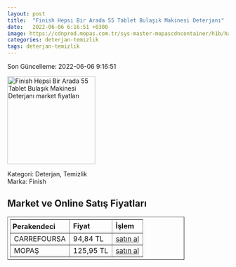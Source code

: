 ```yaml
---
layout: post
title:  "Finish Hepsi Bir Arada 55 Tablet Bulaşık Makinesi Deterjanı"
date:   2022-06-06 6:16:51 +0300
image: https://cdnprod.mopas.com.tr/sys-master-mopascdncontainer/h1b/ha8/8887022190622/449773_0_521Wx521H
categories: deterjan-temizlik
tags: deterjan-temizlik
---
```


Son Güncelleme: 2022-06-06 9:16:51

<img src="https://cdnprod.mopas.com.tr/sys-master-mopascdncontainer/h1b/ha8/8887022190622/449773_0_521Wx521H" width="200" alt="Finish Hepsi Bir Arada 55 Tablet Bulaşık Makinesi Deterjanı market fiyatları" />

Kategori: Deterjan, Temizlik
<br />
Marka: Finish

<h2>Market ve Online Satış Fiyatları</h2>

<table border="1" style="padding: 5px;width:80%;">
  <tr>
    <td style="padding: 5px;"><strong>Perakendeci</strong></td>
    <td><strong>Fiyat</strong></td>
    <td><strong>İşlem</strong></td>
  </tr>
  <tr>
              <td title="CarrefourSA">CARREFOURSA</td>
              <td>94,84 TL</td>
              <td><a title="CarrefourSA" target="_blank" href="https://www.carrefoursa.com/finish-hepsi-bir-arada-max-55-tablet-bulasik-makinesi-deterjani-p-30241767">satın al</a></td>
            </tr><tr>
              <td title="Mopaş">MOPAŞ</td>
              <td>125,95 TL</td>
              <td><a title="Mopaş" target="_blank" href="https://www.mopas.com.tr/finish-tablet-hba-55li/p/449773">satın al</a></td>
            </tr>
</table>
